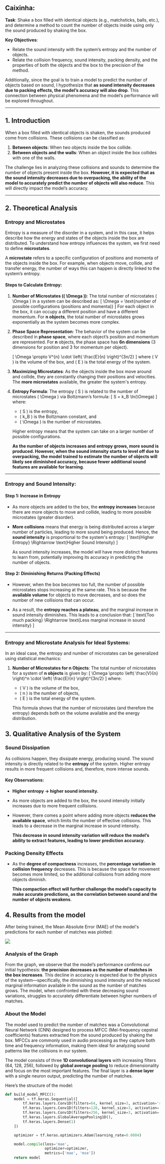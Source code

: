 ## Caixinha:

**Task**: 
Shake a box filled with identical objects (e.g., matchsticks, balls, etc.), and determine a method to count the number of objects inside using only the sound produced by shaking the box.

**Key Objectives**:
- Relate the sound intensity with the system’s entropy and the number of objects.
- Relate the collision frequency, sound intensity, packing density, and the properties of both the objects and the box to the precision of the method.
  
Additionally, since the goal is to train a model to predict the number of objects based on sound, I hypothesize that **as sound intensity decreases due to packing effects, the model’s accuracy will also drop**. This connection between physical phenomena and the model’s performance will be explored throughout.

---

## 1. Introduction

When a box filled with identical objects is shaken, the sounds produced come from collisions. These collisions can be classified as:
1. **Between objects**: When two objects inside the box collide.
2. **Between objects and the walls**: When an object inside the box collides with one of the walls.

The challenge lies in analyzing these collisions and sounds to determine the number of objects present inside the box. **However, it is expected that as the sound intensity decreases due to overpacking, the ability of the model to accurately predict the number of objects will also reduce**. This will directly impact the model’s accuracy.

---

## 2. Theoretical Analysis

### Entropy and Microstates

Entropy is a measure of the disorder in a system, and in this case, it helps describe how the energy and states of the objects inside the box are distributed. To understand how entropy influences the system, we first need to define **microstates**.

A **microstate** refers to a specific configuration of positions and momenta of the objects inside the box. For example, when objects move, collide, and transfer energy, the number of ways this can happen is directly linked to the system’s entropy.

#### Steps to Calculate Entropy:

1. **Number of Microstates (\( \Omega \))**:
   The total number of microstates \( \Omega \) in a system can be described as:
   \[
   \Omega = \text{number of possible configurations (positions and momenta)}
   \]
   For each object in the box, it can occupy a different position and have a different momentum. For **n objects**, the total number of microstates grows exponentially as the system becomes more complex.

2. **Phase Space Representation**:
   The behavior of the system can be described in **phase space**, where each object’s position and momentum are represented. For **n** objects, the phase space has **6n dimensions** (3 dimensions for position and 3 for momentum per object).

   \[
   \Omega \propto V^{n} \cdot \left( \frac{E}{n} \right)^{3n/2}
   \]
   where \( V \) is the volume of the box, and \( E \) is the total energy of the system.

3. **Maximizing Microstates**:
   As the objects inside the box move around and collide, they are constantly changing their positions and velocities. The **more microstates** available, the greater the system's entropy.

4. **Entropy Formula**:
   The entropy \( S \) is related to the number of microstates \( \Omega \) via Boltzmann’s formula:
   \[
   S = k_B \ln(\Omega)
   \]
   where:
   - \( S \) is the entropy,
   - \( k_B \) is the Boltzmann constant, and
   - \( \Omega \) is the number of microstates.

   Higher entropy means that the system can take on a larger number of possible configurations.

   **As the number of objects increases and entropy grows, more sound is produced. However, when the sound intensity starts to level off due to overpacking, the model trained to estimate the number of objects will likely see diminished accuracy, because fewer additional sound features are available for learning**.

---

### Entropy and Sound Intensity:

#### Step 1: Increase in Entropy

- As more objects are added to the box, the **entropy increases** because there are more objects to move and collide, leading to more possible microstates (greater disorder).
- **More collisions** means that energy is being distributed across a larger number of particles, leading to more sound being produced. Hence, the **sound intensity** is proportional to the system's entropy:
  \[
  \text{Higher Entropy} \Rightarrow \text{Higher Sound Intensity}
  \]
  
  As sound intensity increases, the model will have more distinct features to learn from, potentially improving its accuracy in predicting the number of objects.

#### Step 2: Diminishing Returns (Packing Effects)

- However, when the box becomes too full, the number of possible microstates stops increasing at the same rate. This is because the **available volume** for objects to move decreases, and so does the number of new collisions that can occur.

- As a result, the **entropy reaches a plateau**, and the marginal increase in sound intensity diminishes. This leads to a conclusion that:
  \[
  \text{Too much packing} \Rightarrow \text{Less marginal increase in sound intensity}
  \]
  
 

---

### Entropy and Microstate Analysis for Ideal Systems:

In an ideal case, the entropy and number of microstates can be generalized using statistical mechanics:

1. **Number of Microstates for n Objects**:
   The total number of microstates for a system of **n objects** is given by:
   \[
   \Omega \propto \left( \frac{V}{n} \right)^n \cdot \left( \frac{E}{n} \right)^{3n/2}
   \]
   where:
   - \( V \) is the volume of the box,
   - \( n \) is the number of objects,
   - \( E \) is the total energy of the system.

   This formula shows that the number of microstates (and therefore the entropy) depends both on the volume available and the energy distribution.



## 3. Qualitative Analysis of the System

### Sound Dissipation

As collisions happen, they dissipate energy, producing sound. The sound intensity is directly related to the **entropy** of the system. Higher entropy results in more frequent collisions and, therefore, more intense sounds.

#### Key Observations:
- **Higher entropy → higher sound intensity.**
- As more objects are added to the box, the sound intensity initially increases due to more frequent collisions.
- However, there comes a point where adding more objects **reduces the available space**, which limits the number of effective collisions. This leads to a decrease in the marginal increase in sound intensity.
  
  **This decrease in sound intensity variation will reduce the model’s ability to extract features, leading to lower prediction accuracy**.

### Packing Density Effects

- As the **degree of compactness** increases, the **percentage variation in collision frequency** decreases. This is because the space for movement becomes more limited, so the additional collisions from adding more objects diminish.
  
  **This compaction effect will further challenge the model’s capacity to make accurate predictions, as the correlation between sound and the number of objects weakens**.

## 4. Results from the model 

After being trained, the Mean Absolute Error (MAE) of the model's predictions for each number of matches was plotted:

![](mae.png)

### Analysis of the Graph

From the graph, we observe that the model’s performance confirms our initial hypothesis: **the precision decreases as the number of matches in the box increases**. This decline in accuracy is expected due to the physics of the system—specifically, the diminishing sound intensity and the reduced marginal information available in the sound as the number of matches grows. The model, when confronted with these decreasing sound variations, struggles to accurately differentiate between higher numbers of matches.

### About the Model

The model used to predict the number of matches was a Convolutional Neural Network (CNN) designed to process MFCC (Mel-frequency cepstral coefficients) features extracted from the sound produced by shaking the box. MFCCs are commonly used in audio processing as they capture both time and frequency information, making them ideal for analyzing sound patterns like the collisions in our system.

The model consists of three **1D convolutional layers** with increasing filters (64, 128, 256), followed by **global average pooling** to reduce dimensionality and focus on the most important features. The final layer is a **dense layer** with a single neuron output, predicting the number of matches.

Here’s the structure of the model:

```python
def build_model_MFCC():
    model = tf.keras.Sequential([
        tf.keras.layers.Conv1D(filters=64, kernel_size=3, activation='relu', input_shape=(431, 40)),
        tf.keras.layers.Conv1D(filters=128, kernel_size=3, activation='relu'),
        tf.keras.layers.Conv1D(filters=256, kernel_size=3, activation='relu'),
        tf.keras.layers.GlobalAveragePooling1D(),
        tf.keras.layers.Dense(1)
    ])

    optimizer = tf.keras.optimizers.Adam(learning_rate=0.0004)

    model.compile(loss='mae',
                  optimizer=optimizer,
                  metrics=['mae', 'mse'])
    return model
```


